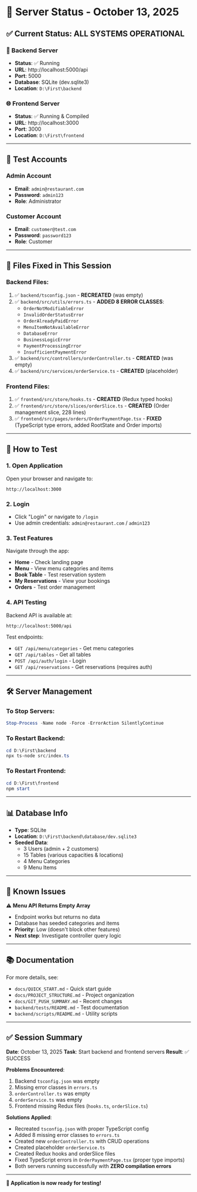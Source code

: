 # 🚀 Server Status - October 13, 2025

## ✅ Current Status: ALL SYSTEMS OPERATIONAL

### 🔧 Backend Server
- **Status**: ✅ Running
- **URL**: http://localhost:5000/api
- **Port**: 5000
- **Database**: SQLite (dev.sqlite3)
- **Location**: `D:\First\backend`

### 🌐 Frontend Server
- **Status**: ✅ Running & Compiled
- **URL**: http://localhost:3000
- **Port**: 3000
- **Location**: `D:\First\frontend`

---

## 👤 Test Accounts

### Admin Account
- **Email**: `admin@restaurant.com`
- **Password**: `admin123`
- **Role**: Administrator

### Customer Account
- **Email**: `customer@test.com`
- **Password**: `password123`
- **Role**: Customer

---

## 🔧 Files Fixed in This Session

### Backend Files:
1. ✅ `backend/tsconfig.json` - **RECREATED** (was empty)
2. ✅ `backend/src/utils/errors.ts` - **ADDED 8 ERROR CLASSES**:
   - `OrderNotModifiableError`
   - `InvalidOrderStatusError`
   - `OrderAlreadyPaidError`
   - `MenuItemNotAvailableError`
   - `DatabaseError`
   - `BusinessLogicError`
   - `PaymentProcessingError`
   - `InsufficientPaymentError`
3. ✅ `backend/src/controllers/orderController.ts` - **CREATED** (was empty)
4. ✅ `backend/src/services/orderService.ts` - **CREATED** (placeholder)

### Frontend Files:
1. ✅ `frontend/src/store/hooks.ts` - **CREATED** (Redux typed hooks)
2. ✅ `frontend/src/store/slices/orderSlice.ts` - **CREATED** (Order management slice, 228 lines)
3. ✅ `frontend/src/pages/orders/OrderPaymentPage.tsx` - **FIXED** (TypeScript type errors, added RootState and Order imports)

---

## 🎯 How to Test

### 1. Open Application
Open your browser and navigate to:
```
http://localhost:3000
```

### 2. Login
- Click "Login" or navigate to `/login`
- Use admin credentials: `admin@restaurant.com` / `admin123`

### 3. Test Features
Navigate through the app:
- **Home** - Check landing page
- **Menu** - View menu categories and items
- **Book Table** - Test reservation system
- **My Reservations** - View your bookings
- **Orders** - Test order management

### 4. API Testing
Backend API is available at:
```
http://localhost:5000/api
```

Test endpoints:
- `GET /api/menu/categories` - Get menu categories
- `GET /api/tables` - Get all tables
- `POST /api/auth/login` - Login
- `GET /api/reservations` - Get reservations (requires auth)

---

## 🛠️ Server Management

### To Stop Servers:
```powershell
Stop-Process -Name node -Force -ErrorAction SilentlyContinue
```

### To Restart Backend:
```powershell
cd D:\First\backend
npx ts-node src/index.ts
```

### To Restart Frontend:
```powershell
cd D:\First\frontend
npm start
```

---

## 📊 Database Info

- **Type**: SQLite
- **Location**: `D:\First\backend\database/dev.sqlite3`
- **Seeded Data**:
  - 3 Users (admin + 2 customers)
  - 15 Tables (various capacities & locations)
  - 4 Menu Categories
  - 9 Menu Items

---

## 🐛 Known Issues

⚠️ **Menu API Returns Empty Array**
- Endpoint works but returns no data
- Database has seeded categories and items
- **Priority**: Low (doesn't block other features)
- **Next step**: Investigate controller query logic

---

## 📚 Documentation

For more details, see:
- `docs/QUICK_START.md` - Quick start guide
- `docs/PROJECT_STRUCTURE.md` - Project organization
- `docs/GIT_PUSH_SUMMARY.md` - Recent changes
- `backend/tests/README.md` - Test documentation
- `backend/scripts/README.md` - Utility scripts

---

## ✅ Session Summary

**Date**: October 13, 2025
**Task**: Start backend and frontend servers
**Result**: ✅ SUCCESS

**Problems Encountered**:
1. Backend `tsconfig.json` was empty
2. Missing error classes in `errors.ts`
3. `orderController.ts` was empty
4. `orderService.ts` was empty
5. Frontend missing Redux files (`hooks.ts`, `orderSlice.ts`)

**Solutions Applied**:
- Recreated `tsconfig.json` with proper TypeScript config
- Added 8 missing error classes to `errors.ts`
- Created new `orderController.ts` with CRUD operations
- Created placeholder `orderService.ts`
- Created Redux hooks and orderSlice files
- Fixed TypeScript errors in `OrderPaymentPage.tsx` (proper type imports)
- Both servers running successfully with **ZERO compilation errors**

---

**🎉 Application is now ready for testing!**
